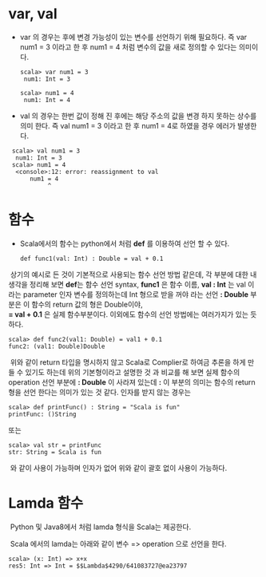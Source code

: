 # var, val
- var 의 경우는 후에 변경 가능성이 있는 변수를 선언하기 위해 필요하다.
  즉 var num1 = 3 이라고 한 후 num1 = 4 처럼 변수의 값을 새로 정의할 수 있다는 의미이다.
  ~~~~
  scala> var num1 = 3
   num1: Int = 3

  scala> num1 = 4
   num1: Int = 4
  ~~~~~
  
- val 의 경우는 한번 값이 정해 진 후에는 해당 주소의 값을 변경 하지 못하는 상수를 의미 한다. 
  즉 val num1 = 3 이라고 한 후 num1 = 4로 하였을 경우 에러가 발생한다.
  
 ~~~~~
  scala> val num1 = 3
   num1: Int = 3
  scala> num1 = 4
   <console>:12: error: reassignment to val
       num1 = 4
            ^
 ~~~~~
 # 함수
- Scala에서의 함수는 python에서 처럼 **def** 를 이용하여 선언 할 수 있다.
  ~~~~~
  def func1(val: Int) : Double = val + 0.1
  ~~~~~
  상기의 예시로 든 것이 기본적으로 사용되는 함수 선언 방법 같은데, 각 부분에 대한 내 생각을 정리해 보면 
  **def**는 함수 선언 syntax, 
  **func1** 은 함수 이름, 
  **val : Int** 는 val 이라는 parameter 인자 변수를 정의하는데 Int 형으로 받을 꺼야 라는 선언 
  **: Double** 부분은 이 함수의 return 값의 형은 Double이야,  
  **= val + 0.1** 은 실제 함수부분이다.
  이외에도 함수의 선언 방법에는 여러가지가 있는 듯 하다.
  ~~~~~
  scala> def func2(val1: Double) = val1 + 0.1
  func2: (val1: Double)Double  
  ~~~~~
  위와 같이 return 타입을 명시하지 않고 Scala로 Complier로 하여금 추론을 하게 만들 수 있기도 하는데 위의 기본형이라고 
  설명한 것 과 비교를 해 보면  실제 함수의 operation 선언 부분에 **: Double** 이 사라져 있는데 **:** 이 부분의 의미는 함수의
  return 형을 선언 한다는 의미가 있는 것 같다.
  인자를 받지 않는 경우는 
  ~~~~~
  scala> def printFunc() : String = "Scala is fun"
  printFunc: ()String
  ~~~~~
  또는 
  ~~~~~
  scala> val str = printFunc
  str: String = Scala is fun
  ~~~~~
  와 같이 사용이 가능하며 인자가 없어 위와 같이 괄호 없이 사용이 가능하다.
# Lamda 함수
  Python 및 Java8에서 처럼 lamda 형식을 Scala는 제공한다.
  
  Scala 에서의 lamda는 아래와 같이 변수 => operation 으로 선언을 한다. 
  ~~~~~~~
  scala> (x: Int) => x+x
  res5: Int => Int = $$Lambda$4290/641083727@ea23797
  ~~~~~~~
  
 
